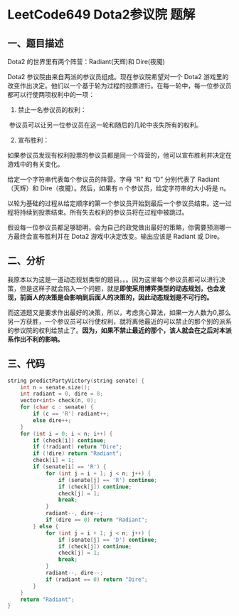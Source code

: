 # LeetCode649 Dota2参议院 题解

## 一、题目描述

Dota2 的世界里有两个阵营：Radiant(天辉)和 Dire(夜魇)

Dota2 参议院由来自两派的参议员组成。现在参议院希望对一个 Dota2 游戏里的改变作出决定。他们以一个基于轮为过程的投票进行。在每一轮中，每一位参议员都可以行使两项权利中的一项：

1. 禁止一名参议员的权利：

​	参议员可以让另一位参议员在这一轮和随后的几轮中丧失所有的权利。

2. 宣布胜利：

​      如果参议员发现有权利投票的参议员都是同一个阵营的，他可以宣布胜利并决定在游戏中的有关变化。

 


给定一个字符串代表每个参议员的阵营。字母 “R” 和 “D” 分别代表了 Radiant（天辉）和 Dire（夜魇）。然后，如果有 n 个参议员，给定字符串的大小将是 n。

以轮为基础的过程从给定顺序的第一个参议员开始到最后一个参议员结束。这一过程将持续到投票结束。所有失去权利的参议员将在过程中被跳过。

假设每一位参议员都足够聪明，会为自己的政党做出最好的策略，你需要预测哪一方最终会宣布胜利并在 Dota2 游戏中决定改变。输出应该是 Radiant 或 Dire。



## 二、分析

我原本以为这是一道动态规划类型的题目。。。因为这里每个参议员都可以进行决策，但是这样子就会陷入一个问题，就是**即使采用博弈类型的动态规划，也会发现，前面人的决策是会影响到后面人的决策的，因此动态规划是不可行的。**

而这道题又是要求作出最好的决策，所以，考虑贪心算法，如果一方人数为0,那么另一方获胜，一个参议员可以行使权利，就将离他最近的可以禁止的那个别的派系的参议院的权利给禁止了。**因为，如果不禁止最近的那个，该人就会在之后对本派系作出不利的影响。**



## 三、代码

```c++
string predictPartyVictory(string senate) {
    int n = senate.size();
    int radiant = 0, dire = 0;
    vector<int> check(n, 0);
    for (char c : senate) {
        if (c == 'R') radiant++;
        else dire++;
    }
    for (int i = 0; i < n; i++) {
        if (check[i]) continue;
        if (!radiant) return "Dire";
        if (!dire) return "Radiant";
        check[i] = 1;
        if (senate[i] == 'R') {
            for (int j = i + 1; j < n; j++) {
                if (senate[j] == 'R') continue;
                if (check[j]) continue;
                check[j] = 1;
                break;
            }
            radiant--, dire--;
            if (dire == 0) return "Radiant";
        } else {
            for (int j = i + 1; j < n; j++) {
                if (senate[j] == 'D') continue;
                if (check[j]) continue;
                check[j] = 1;
                break;
            }
            radiant--, dire--;
            if (radiant == 0) return "Dire";
        }
    }
    return "Radiant";
}
```

